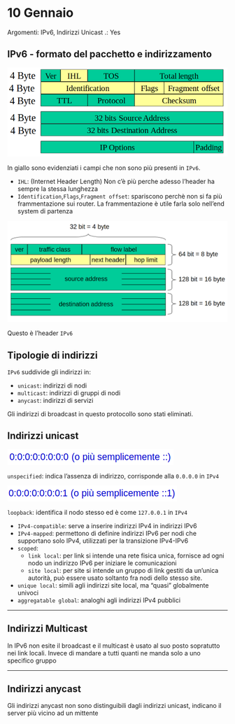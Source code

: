 # 10 Gennaio

Argomenti: IPv6, Indirizzi Unicast
.: Yes

## IPv6 - formato del pacchetto e indirizzamento

![Screenshot from 2024-01-09 16-11-29.png](Screenshot_from_2024-01-09_16-11-29.png)

In giallo sono evidenziati i campi che non sono più presenti in `IPv6`.

- `IHL`: (Internet Header Length) Non c’è più perche adesso l’header ha sempre la stessa lunghezza
- `Identification`,`Flags`,`Fragment offset`: spariscono perchè non si fa più frammentazione sui router. La frammentazione è utile farla solo nell’end system di partenza

![Screenshot from 2024-01-09 16-18-23.png](Screenshot_from_2024-01-09_16-18-23.png)

Questo è l’header `IPv6`

## Tipologie di indirizzi

`IPv6` suddivide gli indirizzi in:

- `unicast`: indirizzi di nodi
- `multicast`: indirizzi di gruppi di nodi
- `anycast`: indirizzi di servizi

Gli indirizzi di broadcast in questo protocollo sono stati eliminati.

## Indirizzi unicast

![Screenshot from 2024-01-09 16-52-38.png](Screenshot_from_2024-01-09_16-52-38.png)

`unspecified`: indica l’assenza di indirizzo, corrisponde alla `0.0.0.0` in `IPv4`

![Screenshot from 2024-01-09 16-53-10.png](Screenshot_from_2024-01-09_16-53-10.png)

`loopback`: identifica il nodo stesso ed è come `127.0.0.1` in `IPv4`

- `IPv4-compatible`: serve a inserire indirizzi IPv4 in indirizzi IPv6
- `IPv4-mapped`: permettono di definire indirizzi IPv6 per nodi che supportano solo IPv4, utilizzati per la transizione IPv4-IPv6
- `scoped`:
    - `link local`: per link si intende una rete fisica unica, fornisce ad ogni nodo un indirizzo IPv6 per iniziare le comunicazioni
    - `site local`: per site si intende un gruppo di link gestiti da un’unica autorità, può essere usato soltanto fra nodi dello stesso site.
- `unique local`: simili agli indirizzi site local, ma “quasi” globalmente univoci
- `aggregatable global`: analoghi agli indirizzi IPv4 pubblici

---

## Indirizzi Multicast

In IPv6 non esite il broadcast e il multicast è usato al suo posto sopratutto nei link locali. Invece di mandare a tutti quanti ne manda solo a uno specifico gruppo

---

## Indirizzi anycast

Gli indirizzi anycast non sono distinguibili dagli indirizzi unicast, indicano il server più vicino ad un mittente